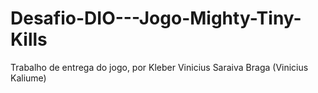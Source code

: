 # Desafio-DIO---Jogo-Mighty-Tiny-Kills
Trabalho de entrega do jogo, por Kleber Vinicius Saraiva Braga (Vinicius Kaliume)
